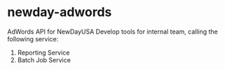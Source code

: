 # newday-adwords
AdWords API for NewDayUSA
Develop tools for internal team, calling the following service:
  1. Reporting Service
  2. Batch Job Service
  
